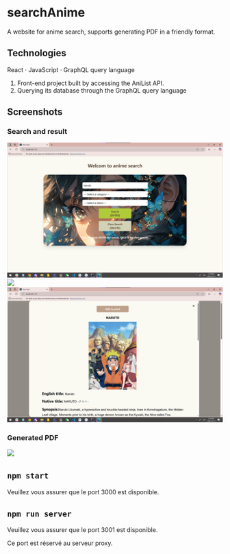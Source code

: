 # searchAnime
A website for anime search, supports generating PDF in a friendly format.


## Technologies ##
React · JavaScript · GraphQL query language

1. Front-end project built by accessing the AniList API.
1. Querying its database through the GraphQL query language

## Screenshots ##

### Search and result ###
![](images/welcome.png)
![](images/search-result/.png)
![](images/anime-details.png)

### Generated PDF ###
![](images/generatedPDF/.png)


## `npm start` ##

Veuillez vous assurer que le port 3000 est disponible.


## `npm run server` ##
Veuillez vous assurer que le port 3001 est disponible.

Ce port est réservé au serveur proxy.
